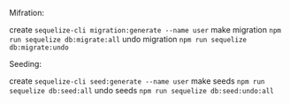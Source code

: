 Mifration: 

create `sequelize-cli migration:generate --name user`
make migration `npm run sequelize db:migrate:all`
undo migration `npm run sequelize db:migrate:undo`

Seeding:

create `sequelize-cli seed:generate --name user`
make seeds `npm run sequelize db:seed:all`
undo seeds `npm run sequelize db:seed:undo:all`
